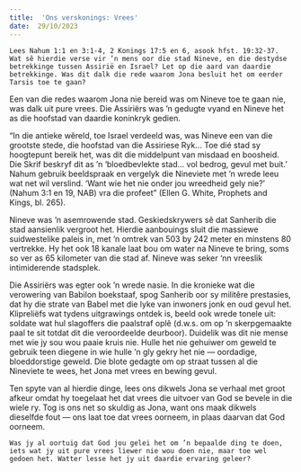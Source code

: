```yaml
---
title:  'Ons verskonings: Vrees'
date:  29/10/2023
---
```


`Lees Nahum 1:1 en 3:1-4, 2 Konings 17:5 en 6, asook hfst. 19:32-37. Wat sê hierdie verse vir ’n mens oor die stad Nineve, en die destydse betrekkinge tussen Assirië en Israel? Let op die aard van daardie betrekkinge. Was dit dalk die rede waarom Jona besluit het om eerder Tarsis toe te gaan?`

Een van die redes waarom Jona nie bereid was om Nineve toe te gaan nie, was dalk uit pure vrees. Die Assiriërs was ’n gedugte vyand en Nineve het as die hoofstad van daardie koninkryk gedien.

“In die antieke wêreld, toe Israel verdeeld was, was Nineve een van die grootste stede, die hoofstad van die Assiriese Ryk… Toe dié stad sy hoogtepunt bereik het, was dit die middelpunt van misdaad en boosheid. Die Skrif beskryf dit as ’n ‘bloedbevlekte stad… vol bedrog, gevul met buit.’ Nahum gebruik beeldspraak en vergelyk die Nineviete met ’n wrede leeu wat net wil verslind. ‘Want wie het nie onder jou wreedheid gely nie?’ (Nahum 3:1 en 19, NAB) vra die profeet” (Ellen G. White, Prophets and Kings, bl. 265).

Nineve was ’n asemrowende stad. Geskiedskrywers sê dat Sanherib die stad aansienlik vergroot het. Hierdie aanbouings sluit die massiewe suidwestelike paleis in, met ’n omtrek van 503 by 242 meter en minstens 80 vertrekke. Hy het ook 18 kanale laat bou om water na Nineve te bring, soms so ver as 65 kilometer van die stad af. Nineve was seker ‘nn vreeslik intimiderende stadsplek.

Die Assiriërs was egter ook ’n wrede nasie. In die kronieke wat die verowering van Babilon boekstaaf, spog Sanherib oor sy militêre prestasies, dat hy die strate van Babel met die lyke van inwoners jonk en oud gevul het. Klipreliëfs wat tydens uitgrawings ontdek is, beeld ook wrede tonele uit: soldate wat hul slagoffers die paalstraf oplê (d.w.s. om op ’n skerpgemaakte paal te sit totdat dit die veroordeelde deurboor). Duidelik was dit nie mense met wie jy sou wou paaie kruis nie. Hulle het nie gehuiwer om geweld te gebruik teen diegene in wie hulle ’n gly gekry het nie — oordadige, bloeddorstige geweld. Die blote gedagte om op straat tussen al die Nineviete te wees, het Jona met vrees en bewing gevul.

Ten spyte van al hierdie dinge, lees ons dikwels Jona se verhaal met groot afkeur omdat hy toegelaat het dat vrees die uitvoer van God se bevele in die wiele ry. Tog is ons net so skuldig as Jona, want ons maak dikwels dieselfde fout — ons laat toe dat vrees oorneem, in plaas daarvan dat God oorneem.

`Was jy al oortuig dat God jou gelei het om ’n bepaalde ding te doen, iets wat jy uit pure vrees liewer nie wou doen nie, maar toe wel gedoen het. Watter lesse het jy uit daardie ervaring geleer?`